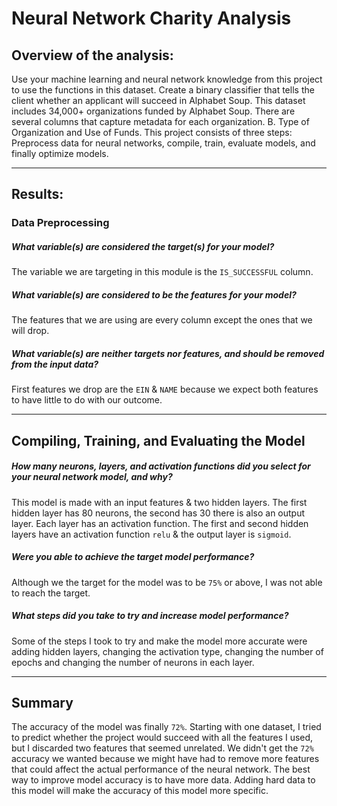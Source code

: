 # Neural Network Charity Analysis


## Overview of the analysis:

Use your machine learning and neural network knowledge from this project to use the functions in this dataset. Create a binary classifier that tells the client whether an applicant will succeed in Alphabet Soup. This dataset includes 34,000+ organizations funded by Alphabet Soup. There are several columns that capture metadata for each organization. B. Type of Organization and Use of Funds. This project consists of three steps:
Preprocess data for neural networks, compile, train, evaluate models, and finally optimize models. 
___

## Results:

### Data Preprocessing

##### What variable(s) are considered the target(s) for your model?
The variable we are targeting in this module is the `IS_SUCCESSFUL` column.
##### What variable(s) are considered to be the features for your model?
The features that we are using are every column except the ones that we will drop.
##### What variable(s) are neither targets nor features, and should be removed from the input data?

First features we drop are the `EIN` & `NAME` because we expect both features to have little to do with our outcome.
___
## Compiling, Training, and Evaluating the Model

##### How many neurons, layers, and activation functions did you select for your neural network model, and why?

This model is made with an input features & two hidden layers. The first hidden layer has 80 neurons, the second has 30 there is also an output layer. Each layer has an activation function. The first and second hidden layers have an activation function `relu` & the output layer is `sigmoid`.
##### Were you able to achieve the target model performance?
Although we the target for the model was to be `75%` or above, I was not able to reach the target.
##### What steps did you take to try and  increase model performance?
Some of the steps I took to try and make the model more accurate were adding hidden layers, changing the activation type, changing the number of epochs and changing the number of neurons in each layer.
___
## Summary
The accuracy of the model was finally `72%`. Starting with one dataset, I tried to predict whether the project would succeed with all the features I used, but I discarded two features that seemed unrelated. We didn't get the `72%` accuracy we wanted because we might have had to remove more features that could affect the actual performance of the neural network. The best way to improve model accuracy is to have more data. Adding hard data to this model will make the accuracy of this model more specific. 